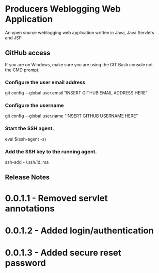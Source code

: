 # Producers Weblogging Web Application

An open source weblogging web application written in Java, Java Servlets and JSP.

## GitHub access

If you are on Windows, make sure you are using the GIT Bash console not the CMD prompt.

### Configure the user email address
git config --global user.email "INSERT GITHUB EMAIL ADDRESS HERE"

### Configure the username
git config --global user.name "INSERT GITHUB USERNAME HERE"

### Start the SSH agent.
eval $(ssh-agent -s)

### Add the SSH key to the running agent.
ssh-add ~/.ssh/id_rsa


## Release Notes

# 0.0.1.1 - Removed servlet annotations
# 0.0.1.2 - Added login/authentication
# 0.0.1.3 - Added secure reset password
